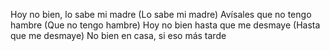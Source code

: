 Hoy no bien, lo sabe mi madre (Lo sabe mi madre)
Avísales que no tengo hambre (Que no tengo hambre)
Hoy no bien hasta que me desmaye (Hasta que me desmaye)
No bien en casa, si eso más tarde
    